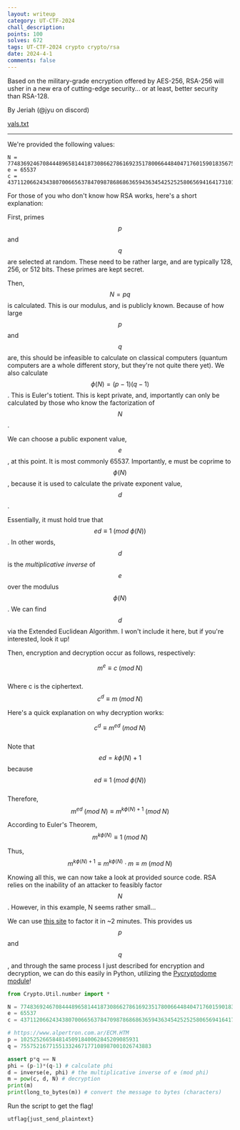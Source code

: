 ```yaml
---
layout: writeup
category: UT-CTF-2024
chall_description:
points: 100
solves: 672
tags: UT-CTF-2024 crypto crypto/rsa
date: 2024-4-1
comments: false
---
```


Based on the military-grade encryption offered by AES-256, RSA-256 will usher in a new era of cutting-edge security... or at least, better security than RSA-128.

By Jeriah (@jyu on discord)

[vals.txt](https://github.com/Nightxade/ctf-writeups/blob/master/assets/CTFs/UT-CTF-2024/vals.txt)  

---

<script
  src="https://cdn.mathjax.org/mathjax/latest/MathJax.js?config=TeX-AMS-MML_HTMLorMML"
  type="text/javascript">
</script>

We're provided the following values:  

```
N = 77483692467084448965814418730866278616923517800664484047176015901835675610073
e = 65537
c = 43711206624343807006656378470987868686365943634542525258065694164173101323321
```

For those of you who don't know how RSA works, here's a short explanation:  

First, primes $$p$$ and $$q$$ are selected at random. These need to be rather large, and are typically 128, 256, or 512 bits. These primes are kept secret.  

Then, $$N=pq$$ is calculated. This is our modulus, and is publicly known. Because of how large $$p$$ and $$q$$ are, this should be infeasible to calculate on classical computers (quantum computers are a whole different story, but they're not quite there yet). We also calculate $$\phi (N)=(p-1)(q-1)$$. This is Euler's totient. This is kept private, and, importantly can only be calculated by those who know the factorization of $$N$$.  

We can choose a public exponent value, $$e$$, at this point. It is most commonly 65537. Importantly, e must be coprime to $$\phi (N)$$, because it is used to calculate the private exponent value, $$d$$.  

Essentially, it must hold true that $$ed \equiv 1\;(mod\; \phi (N))$$. In other words, $$d$$ is the *multiplicative inverse* of $$e$$ over the modulus $$\phi (N)$$.  We can find $$d$$ via the Extended Euclidean Algorithm. I won't include it here, but if you're interested, look it up!  

Then, encryption and decryption occur as follows, respectively:  

$$m^e \equiv c\; (mod\; N)$$  
Where c is the ciphertext.  
$$c^d \equiv m\; (mod\; N)$$  

Here's a quick explanation on why decryption works:  

$$c^d \equiv m^{ed}\;(mod\;N)$$  
Note that $$ed = k\phi (N) + 1$$ because $$ed \equiv 1\;(mod\; \phi (N))$$  
Therefore,  
$$m^{ed}\;(mod\;N) \equiv m^{k\phi (N) + 1}\;(mod\;N)$$  

According to Euler's Theorem,  
$$m^{k\phi (N)} \equiv 1\;(mod\;N)$$  

Thus,  
$$m^{k\phi (N) + 1} \equiv m^{k\phi (N)} \cdot m \equiv m\;(mod\;N)$$  

Knowing all this, we can now take a look at provided source code. RSA relies on the inability of an attacker to feasibly factor $$N$$. However, in this example, N seems rather small...  

We can use [this site](https://www.alpertron.com.ar/ECM.HTM) to factor it in ~2 minutes. This provides us $$p$$ and $$q$$, and through the same process I just described for encryption and decryption, we can do this easily in Python, utilizing the [Pycryptodome module](https://pypi.org/project/pycryptodome/)!  

```py
from Crypto.Util.number import *

N = 77483692467084448965814418730866278616923517800664484047176015901835675610073
e = 65537
c = 43711206624343807006656378470987868686365943634542525258065694164173101323321

# https://www.alpertron.com.ar/ECM.HTM
p = 1025252665848145091840062845209085931
q = 75575216771551332467177108987001026743883

assert p*q == N
phi = (p-1)*(q-1) # calculate phi
d = inverse(e, phi) # the multiplicative inverse of e (mod phi)
m = pow(c, d, N) # decryption
print(m)
print(long_to_bytes(m)) # convert the message to bytes (characters)
```

Run the script to get the flag!  

    utflag{just_send_plaintext}